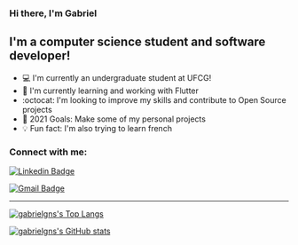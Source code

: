 ### Hi there, I'm Gabriel

## I'm a computer science student and software developer!
- :computer: I'm currently an undergraduate student at UFCG!
- :closed_book: I'm currently learning and working with Flutter
- :octocat: I'm looking to improve my skills and contribute to Open Source projects
- :calendar: 2021 Goals: Make some of my personal projects
- :bulb: Fun fact: I'm also trying to learn french

 ### Connect with me:
 
[![Linkedin Badge](https://img.shields.io/badge/-LinkedIn-blue?style=flat-square&logo=Linkedin&logoColor=white&link=https://www.linkedin.com/in/gabriel-nascimento-0b32501ab/)](https://www.linkedin.com/in/gabriel-nascimento-0b32501ab/)

[![Gmail Badge](https://img.shields.io/badge/-gabriel.nascimento.santos@ccc.ufcg.edu.br-c14438?style=flat-square&logo=Gmail&logoColor=white&link=mailto:gabriel.nascimento.santos@ccc.ufcg.edu.br)](mailto:gabriel.nascimento.santos@ccc.ufcg.edu.br)

---

[![gabrielgns's Top Langs](https://github-readme-stats.vercel.app/api/top-langs/?username=gabrielgns&layout=compact&theme=tokyonight)](https://github.com/gabrielgns/github-readme-stats)

[![gabrielgns's GitHub stats](https://github-readme-stats.vercel.app/api?username=gabrielgns&count_private=true&theme=tokyonight&layout=compact)](https://github.com/gabrielgns/github-readme-stats)
